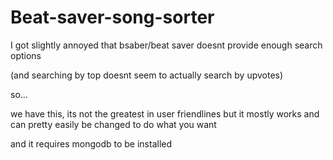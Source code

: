 # Beat-saver-song-sorter
I got slightly annoyed that bsaber/beat saver doesnt provide enough search options 

(and searching by top doesnt seem to actually search by upvotes)

so...

we have this, its not the greatest in user friendlines but it mostly works and can pretty easily be changed to do what you want

and it requires mongodb to be installed
